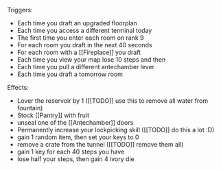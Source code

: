 Triggers:
- Each time you draft an upgraded floorplan
- Each time you access a different terminal today
- The first time you enter each room on rank 9
- For each room you draft in the next 40 seconds
- For each room with a [[Fireplace]] you draft
- Each time you view your map lose 10 steps and then
- Each time you pull a different antechamber lever
- Each time you draft a tomorrow room

Effects:
- Lover the reservoir by 1 ([[TODO]] use this to remove all water from fountain)
- Stock [[Pantry]] with fruit
- unseal one of the [[Antechamber]] doors
- Permanently increase your lockpicking skill ([[TODO]] do this a lot :D)
- gain 1 random item, then set your keys to 0
- remove a crate from the tunnel ([[TODO]] remove them all)
- gain 1 key for each 40 steps you have
- lose half your steps, then gain 4 ivory die